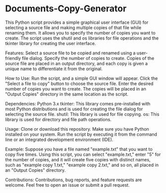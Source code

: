# Documents-Copy-Generator
This Python script provides a simple graphical user interface (GUI) for selecting a source file and making multiple copies of that file while renaming them. It allows you to specify the number of copies you want to create. The script uses the shutil and os libraries for file operations and the tkinter library for creating the user interface.

Features:
Select a source file to be copied and renamed using a user-friendly file dialog.
Specify the number of copies to create.
Copies of the source file are placed in an output directory, and each copy is given a unique name to differentiate it from the original.

How to Use:
Run the script, and a simple GUI window will appear.
Click the "Select a file to copy" button to choose the source file.
Enter the desired number of copies you want to create.
The copies will be placed in an "Output Copies" directory in the same location as the script.

Dependencies:
Python 3.x
tkinter: This library comes pre-installed with most Python distributions and is used for creating the file dialog for selecting the source file.
shutil: This library is used for file copying.
os: This library is used for directory and file path operations.

Usage:
Clone or download this repository.
Make sure you have Python installed on your system.
Run the script by executing it from the command line or an integrated development environment (IDE).

Example:
Suppose you have a file named "example.txt" that you want to copy five times. Using this script, you can select "example.txt," enter "5" for the number of copies, and it will create five copies with distinct names, such as "example copy 1.txt," "example copy 2.txt," and so on, all placed in an "Output Copies" directory.

Contributions:
Contributions, bug reports, and feature requests are welcome. Feel free to open an issue or submit a pull request.
